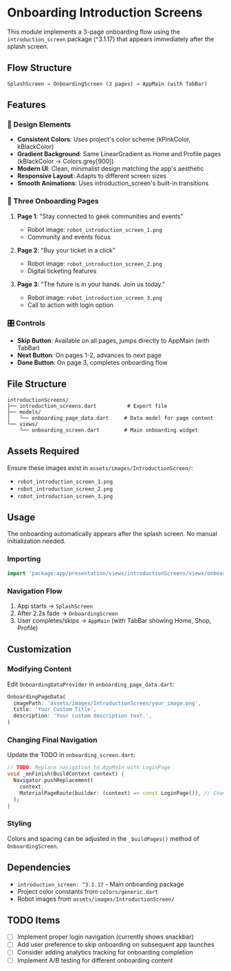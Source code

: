 # Onboarding Introduction Screens

This module implements a 3-page onboarding flow using the `introduction_screen` package (^3.1.17) that appears immediately after the splash screen.

## Flow Structure

``` text
SplashScreen → OnboardingScreen (3 pages) → AppMain (with TabBar)
```

## Features

### 🎨 Design Elements

- **Consistent Colors**: Uses project's color scheme (kPinkColor, kBlackColor)
- **Gradient Background**: Same LinearGradient as Home and Profile pages (kBlackColor → Colors.grey[900])
- **Modern UI**: Clean, minimalist design matching the app's aesthetic
- **Responsive Layout**: Adapts to different screen sizes
- **Smooth Animations**: Uses introduction_screen's built-in transitions

### 📱 Three Onboarding Pages

1. **Page 1**: "Stay connected to geek communities and events"
   - Robot image: `robot_introduction_screen_1.png`
   - Community and events focus

2. **Page 2**: "Buy your ticket in a click"  
   - Robot image: `robot_introduction_screen_2.png`
   - Digital ticketing features

3. **Page 3**: "The future is in your hands. Join us today."
   - Robot image: `robot_introduction_screen_3.png`
   - Call to action with login option

### 🎛️ Controls

- **Skip Button**: Available on all pages, jumps directly to AppMain (with TabBar)
- **Next Button**: On pages 1-2, advances to next page
- **Done Button**: On page 3, completes onboarding flow

## File Structure

``` text
introductionScreens/
├── introduction_screens.dart          # Export file
├── models/
│   └── onboarding_page_data.dart     # Data model for page content
└── views/
    └── onboarding_screen.dart        # Main onboarding widget
```

## Assets Required

Ensure these images exist in `assets/images/IntroductionScreen/`:

- `robot_introduction_screen_1.png`
- `robot_introduction_screen_2.png`
- `robot_introduction_screen_3.png`

## Usage

The onboarding automatically appears after the splash screen. No manual initialization needed.

### Importing

```dart
import 'package:app/presentation/views/introductionScreens/views/onboarding_screen.dart';
```

### Navigation Flow

1. App starts → `SplashScreen`
2. After 2.2s fade → `OnboardingScreen`
3. User completes/skips → `AppMain` (with TabBar showing Home, Shop, Profile)

## Customization

### Modifying Content

Edit `OnboardingDataProvider` in `onboarding_page_data.dart`:

```dart
OnboardingPageData(
  imagePath: 'assets/images/IntroductionScreen/your_image.png',
  title: 'Your Custom Title',
  description: 'Your custom description text.',
)
```

### Changing Final Navigation

Update the TODO in `onboarding_screen.dart`:

```dart
// TODO: Replace navigation to AppMain with LoginPage
void _onFinish(BuildContext context) {
  Navigator.pushReplacement(
    context,
    MaterialPageRoute(builder: (context) => const LoginPage()), // Change this
  );
}
```

### Styling

Colors and spacing can be adjusted in the `_buildPages()` method of `OnboardingScreen`.

## Dependencies

- `introduction_screen: ^3.1.17` - Main onboarding package
- Project color constants from `colors/generic.dart`
- Robot images from `assets/images/IntroductionScreen/`

## TODO Items

- [ ] Implement proper login navigation (currently shows snackbar)
- [ ] Add user preference to skip onboarding on subsequent app launches
- [ ] Consider adding analytics tracking for onboarding completion
- [ ] Implement A/B testing for different onboarding content
